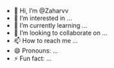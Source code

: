 - 👋 Hi, I’m @Zaharvv
- 👀 I’m interested in ...
- 🌱 I’m currently learning ...
- 💞️ I’m looking to collaborate on ...
- 📫 How to reach me ...
- 😄 Pronouns: ...
- ⚡ Fun fact: ...

<!---
Zaharvv/Zaharvv is a ✨ special ✨ repository because its `README.md` (this file) appears on your GitHub profile.
You can click the Preview link to take a look at your changes.
--->
